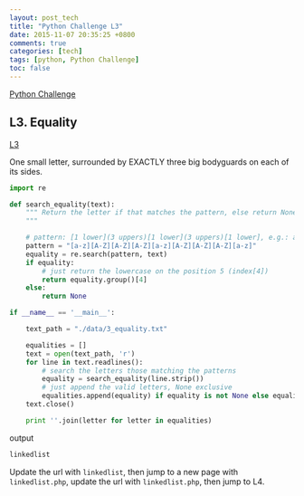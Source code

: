 ```yaml
---
layout: post_tech
title: "Python Challenge L3"
date: 2015-11-07 20:35:25 +0800
comments: true
categories: [tech]
tags: [python, Python Challenge]
toc: false
---
```


[Python Challenge]()

## L3. Equality

[L3](http://www.pythonchallenge.com/pc/def/equality.html)

One small letter, surrounded by EXACTLY three big bodyguards on each of its
sides.

```python equality.py
import re

def search_equality(text):
    """ Return the letter if that matches the pattern, else return None
    """

    # pattern: [1 lower](3 uppers)[1 lower](3 uppers)[1 lower], e.g.: aBBDiLDMx
    pattern = "[a-z][A-Z][A-Z][A-Z][a-z][A-Z][A-Z][A-Z][a-z]"
    equality = re.search(pattern, text)
    if equality:
        # just return the lowercase on the position 5 (index[4])
        return equality.group()[4]
    else:
        return None

if __name__ == '__main__':

    text_path = "./data/3_equality.txt"

    equalities = []
    text = open(text_path, 'r')
    for line in text.readlines():
        # search the letters those matching the patterns
        equality = search_equality(line.strip())
        # just append the valid letters, None exclusive
        equalities.append(equality) if equality is not None else equalities
    text.close()

    print ''.join(letter for letter in equalities)
```

output

```python equality ouptut
linkedlist
```

Update the url with `linkedlist`, then jump to a new page with `linkedlist.php`,
update the url with `linkedlist.php`, then jump to L4.
